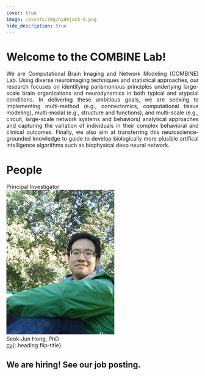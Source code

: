 ```yaml
---
cover: true
image: /assets/img/hydejack-8.png
hide_description: true
---
```


# Welcome to the COMBINE Lab!
<div style="text-align:justify">We are Computational Brain Imaging and Network Modeling (COMBINE) Lab. Using diverse neuroimaging techniques and statistical approaches, our research focuses on identifying parismonious principles underlying large-scale brain organizations and neurodynamics in both typical and atypcial conditions. In delivering these ambitious goals, we are seeking to implementing multi-method (e.g., connectomics, computational tissue modeling), multi-modal (e.g., structure and functions), and multi-scale (e.g., circuit, large-scale network systems and behaviors) analytical approaches and capturing the variation of individuals in their complex behavioral and clinical outcomes. Finally, we also aim at transferring this neuroscience-grounded knowledge to guide to develop biologically more plusible artifical intelligence algorithms such as biophysical deep neural network.</div>

# People
Principal Investigator<br/>
![principal investigator](/assets/img/hong_seok_jun.jpg)<br/>
Seok-Jun Hong, PhD<br/>
[cv]{:.heading.flip-title}

## We are hiring! See our job posting.


[documentation]: docs/README.md
[install]: docs/install.md
[upgrade]: docs/upgrade.md
[config]: docs/config.md
[cv]: resume.md